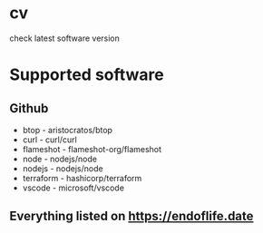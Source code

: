 # cv
check latest software version

# Supported software

## Github

* btop - aristocratos/btop 
* curl - curl/curl
* flameshot - flameshot-org/flameshot
* node - nodejs/node
* nodejs - nodejs/node
* terraform - hashicorp/terraform
* vscode - microsoft/vscode

## Everything listed on https://endoflife.date
